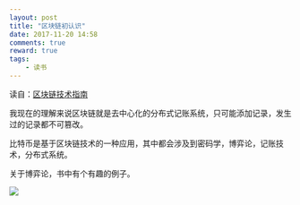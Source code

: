 ```yaml
---
layout: post
title: "区块链初认识"
date: 2017-11-20 14:58
comments: true
reward: true
tags: 
	- 读书
---
```


读自：[区块链技术指南](https://www.gitbook.com/book/yeasy/blockchain_guide/details)

我现在的理解来说区块链就是去中心化的分布式记账系统，只可能添加记录，发生过的记录都不可篡改。

比特币是基于区块链技术的一种应用，其中都会涉及到密码学，博弈论，记账技术，分布式系统。

关于博弈论，书中有个有趣的例子。

![](http://ovuyz1070.bkt.clouddn.com/17-11-20/89236374.jpg)